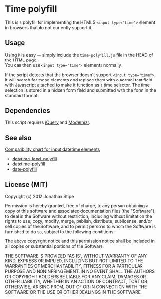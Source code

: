 # Time polyfill

This is a polyfill for implementing the HTML5 `<input type="time">` element in browsers that do not currently support it.

## Usage

Using it is easy — simply include the `time-polyfill.js` file in the HEAD of the HTML page.  
You can then use `<input type="time">` elements normally.

If the script detects that the browser doesn't support `<input type="time">`, it will search for these elements and replace them with a normal text field with Javascript attached to make it function as a time selector. The time selection is stored in a hidden form field and submitted with the form in the standard format.

## Dependencies

This script requires [jQuery](http://jquery.com/) and [Modernizr](http://www.modernizr.com/).

## See also

[Compatibility chart for input datetime elements](http://caniuse.com/input-datetime)

* [datetime-local-polyfill](https://github.com/jonstipe/datetime-local-polyfill)
* [datetime-polyfill](https://github.com/jonstipe/datetime-polyfill)
* [date-polyfill](https://github.com/jonstipe/date-polyfill)

## License (MIT)
Copyright (c) 2012 Jonathan Stipe

Permission is hereby granted, free of charge, to any person obtaining
a copy of this software and associated documentation files (the
"Software"), to deal in the Software without restriction, including
without limitation the rights to use, copy, modify, merge, publish,
distribute, sublicense, and/or sell copies of the Software, and to
permit persons to whom the Software is furnished to do so, subject to
the following conditions:

The above copyright notice and this permission notice shall be
included in all copies or substantial portions of the Software.

THE SOFTWARE IS PROVIDED "AS IS", WITHOUT WARRANTY OF ANY KIND,
EXPRESS OR IMPLIED, INCLUDING BUT NOT LIMITED TO THE WARRANTIES OF
MERCHANTABILITY, FITNESS FOR A PARTICULAR PURPOSE AND
NONINFRINGEMENT. IN NO EVENT SHALL THE AUTHORS OR COPYRIGHT HOLDERS BE
LIABLE FOR ANY CLAIM, DAMAGES OR OTHER LIABILITY, WHETHER IN AN ACTION
OF CONTRACT, TORT OR OTHERWISE, ARISING FROM, OUT OF OR IN CONNECTION
WITH THE SOFTWARE OR THE USE OR OTHER DEALINGS IN THE SOFTWARE.

